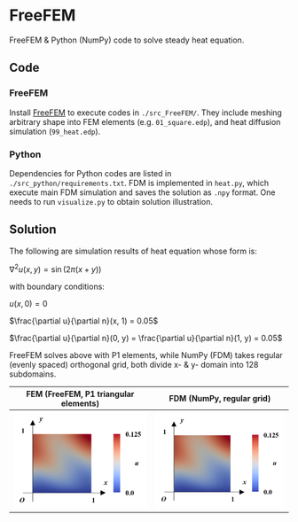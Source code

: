 # FreeFEM
FreeFEM & Python (NumPy) code to solve steady heat equation. 

## Code
### FreeFEM
Install [FreeFEM](https://freefem.org/) to execute codes in <code>./src_FreeFEM/</code>. They include meshing arbitrary shape into FEM elements (e.g. <code>01_square.edp</code>), and heat diffusion simulation (<code>99_heat.edp</code>). 

### Python
Dependencies for Python codes are listed in <code>./src_python/requirements.txt</code>. FDM is implemented in <code>heat.py</code>, which execute main FDM simulation and saves the solution as <code>.npy</code> format. One needs to run <code>visualize.py</code> to obtain solution illustration. 

## Solution
The following are simulation results of heat equation whose form is:

$\nabla^2 u (x, y) = \sin(2 \pi (x + y))$

with boundary conditions:

$u (x, 0) = 0$

$\frac{\partial u}{\partial n}(x, 1) = 0.05$

$\frac{\partial u}{\partial n}(0, y) = \frac{\partial u}{\partial n}(1, y) = 0.05$

FreeFEM solves above with P1 elements, while NumPy (FDM) takes regular (evenly spaced) orthogonal grid, both divide x- & y- domain into 128 subdomains. 

| FEM (FreeFEM, P1 triangular elements) | FDM (NumPy, regular grid) |
|:---:|:---:|
|<img src="./figures/FreeFEM.png">|<img src="./figures/numpy_FDM.png">|


